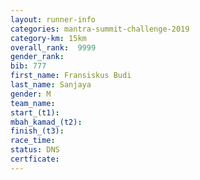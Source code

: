 ```yaml
---
layout: runner-info 
categories: mantra-summit-challenge-2019 
category-km: 15km 
overall_rank:  9999
gender_rank: 
bib: 777
first_name: Fransiskus Budi
last_name: Sanjaya
gender: M
team_name: 
start_(t1): 
mbah_kamad_(t2): 
finish_(t3): 
race_time: 
status: DNS
certficate: 
---
```

